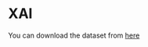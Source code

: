 # XAI

You can download the dataset from [here](https://drive.google.com/file/d/1R5r5q_LExbb3f33Zycuq2-CEW8Ty_7Dw/view?usp=share_link)
